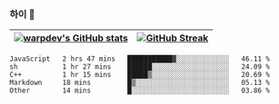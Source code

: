 
### 하이 👋
[![warpdev's GitHub stats](https://github-readme-stats.vercel.app/api?username=warpdev&show_icons=true&theme=vue-dark)](#) |[![GitHub Streak](https://github-readme-streak-stats.herokuapp.com/?user=warpdev&theme=dark)](#)
--- | --- |
<!--START_SECTION:waka-->
```text
JavaScript   2 hrs 47 mins   ███████████▓░░░░░░░░░░░░░   46.11 % 
sh           1 hr 27 mins    ██████░░░░░░░░░░░░░░░░░░░   24.09 % 
C++          1 hr 15 mins    █████▒░░░░░░░░░░░░░░░░░░░   20.69 % 
Markdown     18 mins         █▒░░░░░░░░░░░░░░░░░░░░░░░   05.13 % 
Other        14 mins         █░░░░░░░░░░░░░░░░░░░░░░░░   03.86 % 
```
<!--END_SECTION:waka-->

<!--
**warpdev/warpdev** is a ✨ _special_ ✨ repository because its `README.md` (this file) appears on your GitHub profile.

Here are some ideas to get you started:

- 🔭 I’m currently working on ...
- 🌱 I’m currently learning ...
- 👯 I’m looking to collaborate on ...
- 🤔 I’m looking for help with ...
- 💬 Ask me about ...
- 📫 How to reach me: ...
- 😄 Pronouns: ...
- ⚡ Fun fact: ...
-->
